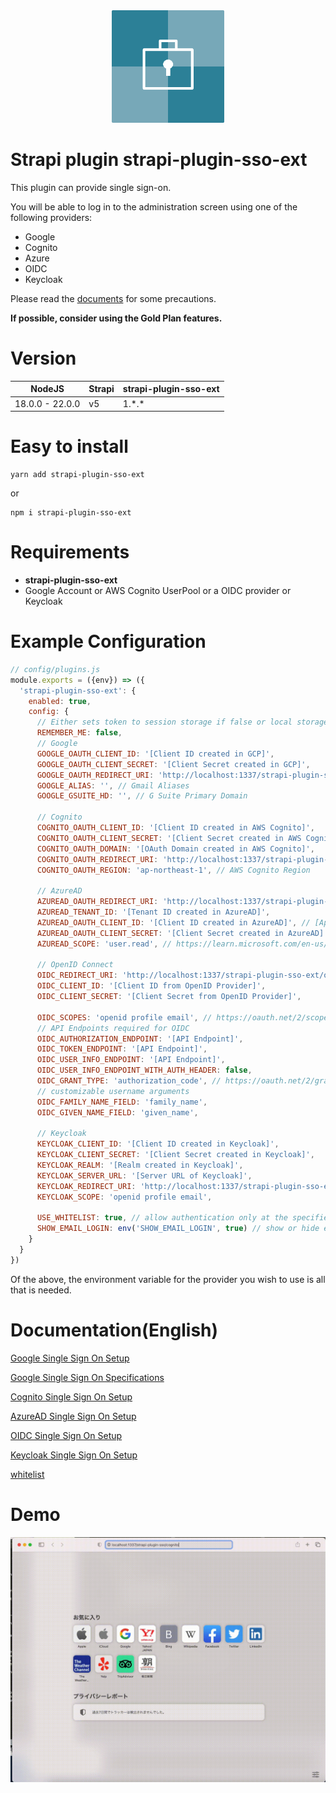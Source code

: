 <div align="center">
 <img src="https://github.com/yasudacloud/strapi-plugin-sso/blob/main/docs/strapi-plugin-sso.png?raw=true" width="180"/>
</div>

# Strapi plugin strapi-plugin-sso-ext

This plugin can provide single sign-on.

You will be able to log in to the administration screen using one of the following providers:

- Google
- Cognito
- Azure
- OIDC
- Keycloak

Please read the [documents](#user-content-documentationenglish) for some precautions.

**If possible, consider using the Gold Plan features.**

# Version

| NodeJS          | Strapi | strapi-plugin-sso-ext |
|-----------------|--------|-----------------------|
| 18.0.0 - 22.0.0 | v5     | 1.\*.\*               |

# Easy to install

```shell
yarn add strapi-plugin-sso-ext
```

or

```shell
npm i strapi-plugin-sso-ext
```

# Requirements

- **strapi-plugin-sso-ext**
- Google Account or AWS Cognito UserPool or a OIDC provider or Keycloak

# Example Configuration

```javascript
// config/plugins.js
module.exports = ({env}) => ({
  'strapi-plugin-sso-ext': {
    enabled: true,
    config: {
      // Either sets token to session storage if false or local storage if true
      REMEMBER_ME: false,
      // Google
      GOOGLE_OAUTH_CLIENT_ID: '[Client ID created in GCP]',
      GOOGLE_OAUTH_CLIENT_SECRET: '[Client Secret created in GCP]',
      GOOGLE_OAUTH_REDIRECT_URI: 'http://localhost:1337/strapi-plugin-sso-ext/google/callback', // URI after successful login
      GOOGLE_ALIAS: '', // Gmail Aliases
      GOOGLE_GSUITE_HD: '', // G Suite Primary Domain

      // Cognito
      COGNITO_OAUTH_CLIENT_ID: '[Client ID created in AWS Cognito]',
      COGNITO_OAUTH_CLIENT_SECRET: '[Client Secret created in AWS Cognito]',
      COGNITO_OAUTH_DOMAIN: '[OAuth Domain created in AWS Cognito]',
      COGNITO_OAUTH_REDIRECT_URI: 'http://localhost:1337/strapi-plugin-sso-ext/cognito/callback', //  // URI after successful login
      COGNITO_OAUTH_REGION: 'ap-northeast-1', // AWS Cognito Region 

      // AzureAD
      AZUREAD_OAUTH_REDIRECT_URI: 'http://localhost:1337/strapi-plugin-sso-ext/azuread/callback',
      AZUREAD_TENANT_ID: '[Tenant ID created in AzureAD]',
      AZUREAD_OAUTH_CLIENT_ID: '[Client ID created in AzureAD]', // [Application (client) ID]
      AZUREAD_OAUTH_CLIENT_SECRET: '[Client Secret created in AzureAD]',
      AZUREAD_SCOPE: 'user.read', // https://learn.microsoft.com/en-us/graph/permissions-reference

      // OpenID Connect
      OIDC_REDIRECT_URI: 'http://localhost:1337/strapi-plugin-sso-ext/oidc/callback', // URI after successful login
      OIDC_CLIENT_ID: '[Client ID from OpenID Provider]',
      OIDC_CLIENT_SECRET: '[Client Secret from OpenID Provider]',

      OIDC_SCOPES: 'openid profile email', // https://oauth.net/2/scope/
      // API Endpoints required for OIDC
      OIDC_AUTHORIZATION_ENDPOINT: '[API Endpoint]',
      OIDC_TOKEN_ENDPOINT: '[API Endpoint]',
      OIDC_USER_INFO_ENDPOINT: '[API Endpoint]',
      OIDC_USER_INFO_ENDPOINT_WITH_AUTH_HEADER: false,
      OIDC_GRANT_TYPE: 'authorization_code', // https://oauth.net/2/grant-types/
      // customizable username arguments
      OIDC_FAMILY_NAME_FIELD: 'family_name',
      OIDC_GIVEN_NAME_FIELD: 'given_name',

      // Keycloak
      KEYCLOAK_CLIENT_ID: '[Client ID created in Keycloak]',
      KEYCLOAK_CLIENT_SECRET: '[Client Secret created in Keycloak]',
      KEYCLOAK_REALM: '[Realm created in Keycloak]',
      KEYCLOAK_SERVER_URL: '[Server URL of Keycloak]',
      KEYCLOAK_REDIRECT_URI: 'http://localhost:1337/strapi-plugin-sso-ext/keycloak/callback',
      KEYCLOAK_SCOPE: 'openid profile email',

      USE_WHITELIST: true, // allow authentication only at the specified email address.
      SHOW_EMAIL_LOGIN: env('SHOW_EMAIL_LOGIN', true) // show or hide email login
    }
  }
})
```

Of the above, the environment variable for the provider you wish to use is all that is needed.

# Documentation(English)

[Google Single Sign On Setup](https://github.com/yasudacloud/strapi-plugin-sso/blob/main/docs/en/google/setup.md)

[Google Single Sign On Specifications](https://github.com/yasudacloud/strapi-plugin-sso/blob/main/docs/en/google/admin.md)

[Cognito Single Sign On Setup](https://github.com/yasudacloud/strapi-plugin-sso/blob/main/docs/en/cognito/setup.md)

[AzureAD Single Sign On Setup](https://github.com/yasudacloud/strapi-plugin-sso/blob/main/docs/en/azuread/setup.md)

[OIDC Single Sign On Setup](https://github.com/yasudacloud/strapi-plugin-sso/blob/main/docs/en/oidc/setup.md)

[Keycloak Single Sign On Setup](https://github.com/yasudacloud/strapi-plugin-sso/blob/main/docs/en/keycloak/setup.md)

[whitelist](https://github.com/yasudacloud/strapi-plugin-sso/blob/main/docs/whitelist.md)

# Demo

![CognitoDemo](https://github.com/yasudacloud/strapi-plugin-sso/blob/main/docs/demo.gif?raw=true "DemoMovie")
